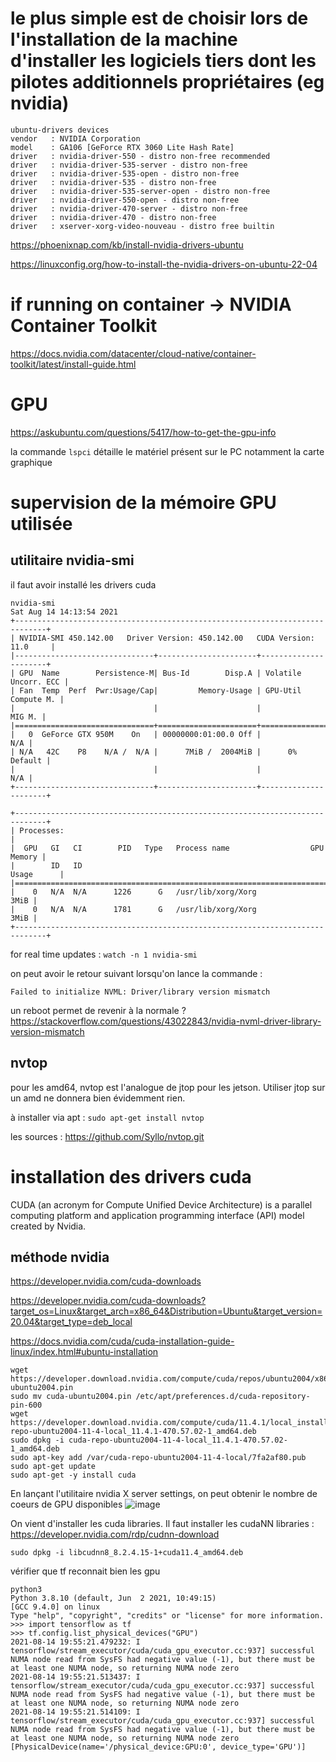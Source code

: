 # le plus simple est de choisir lors de l'installation de la machine d'installer les logiciels tiers dont les pilotes additionnels propriétaires (eg nvidia)

```
ubuntu-drivers devices
vendor   : NVIDIA Corporation
model    : GA106 [GeForce RTX 3060 Lite Hash Rate]
driver   : nvidia-driver-550 - distro non-free recommended
driver   : nvidia-driver-535-server - distro non-free
driver   : nvidia-driver-535-open - distro non-free
driver   : nvidia-driver-535 - distro non-free
driver   : nvidia-driver-535-server-open - distro non-free
driver   : nvidia-driver-550-open - distro non-free
driver   : nvidia-driver-470-server - distro non-free
driver   : nvidia-driver-470 - distro non-free
driver   : xserver-xorg-video-nouveau - distro free builtin
```


https://phoenixnap.com/kb/install-nvidia-drivers-ubuntu

https://linuxconfig.org/how-to-install-the-nvidia-drivers-on-ubuntu-22-04


# if running on container -> NVIDIA Container Toolkit

https://docs.nvidia.com/datacenter/cloud-native/container-toolkit/latest/install-guide.html


# GPU

https://askubuntu.com/questions/5417/how-to-get-the-gpu-info

la commande `lspci` détaille le matériel présent sur le PC notamment la carte graphique

# supervision de la mémoire GPU utilisée

## utilitaire nvidia-smi
il faut avoir installé les drivers cuda
```
nvidia-smi
Sat Aug 14 14:13:54 2021       
+-----------------------------------------------------------------------------+
| NVIDIA-SMI 450.142.00   Driver Version: 450.142.00   CUDA Version: 11.0     |
|-------------------------------+----------------------+----------------------+
| GPU  Name        Persistence-M| Bus-Id        Disp.A | Volatile Uncorr. ECC |
| Fan  Temp  Perf  Pwr:Usage/Cap|         Memory-Usage | GPU-Util  Compute M. |
|                               |                      |               MIG M. |
|===============================+======================+======================|
|   0  GeForce GTX 950M    On   | 00000000:01:00.0 Off |                  N/A |
| N/A   42C    P8    N/A /  N/A |      7MiB /  2004MiB |      0%      Default |
|                               |                      |                  N/A |
+-------------------------------+----------------------+----------------------+
                                                                               
+-----------------------------------------------------------------------------+
| Processes:                                                                  |
|  GPU   GI   CI        PID   Type   Process name                  GPU Memory |
|        ID   ID                                                   Usage      |
|=============================================================================|
|    0   N/A  N/A      1226      G   /usr/lib/xorg/Xorg                  3MiB |
|    0   N/A  N/A      1781      G   /usr/lib/xorg/Xorg                  3MiB |
+-----------------------------------------------------------------------------+
```
for real time updates : `watch -n 1 nvidia-smi`

on peut avoir le retour suivant lorsqu'on lance la commande :
```
Failed to initialize NVML: Driver/library version mismatch
```
un reboot permet de revenir à la normale ?
https://stackoverflow.com/questions/43022843/nvidia-nvml-driver-library-version-mismatch

## nvtop

pour les amd64, nvtop est l'analogue de jtop pour les jetson. Utiliser jtop sur un amd ne donnera bien évidemment rien.

à installer via apt : `sudo apt-get install nvtop`

les sources : https://github.com/Syllo/nvtop.git

# installation des drivers cuda 

CUDA (an acronym for Compute Unified Device Architecture) is a parallel computing platform and application programming interface (API) model created by Nvidia.

## méthode nvidia

https://developer.nvidia.com/cuda-downloads

https://developer.nvidia.com/cuda-downloads?target_os=Linux&target_arch=x86_64&Distribution=Ubuntu&target_version=20.04&target_type=deb_local

https://docs.nvidia.com/cuda/cuda-installation-guide-linux/index.html#ubuntu-installation

```
wget https://developer.download.nvidia.com/compute/cuda/repos/ubuntu2004/x86_64/cuda-ubuntu2004.pin
sudo mv cuda-ubuntu2004.pin /etc/apt/preferences.d/cuda-repository-pin-600
wget https://developer.download.nvidia.com/compute/cuda/11.4.1/local_installers/cuda-repo-ubuntu2004-11-4-local_11.4.1-470.57.02-1_amd64.deb
sudo dpkg -i cuda-repo-ubuntu2004-11-4-local_11.4.1-470.57.02-1_amd64.deb
sudo apt-key add /var/cuda-repo-ubuntu2004-11-4-local/7fa2af80.pub
sudo apt-get update
sudo apt-get -y install cuda
```
En lançant l'utilitaire nvidia X server settings, on peut obtenir le nombre de coeurs de GPU disponibles
![image](https://user-images.githubusercontent.com/24553739/133930399-edbb0e44-d35d-485e-82a0-a80eca13dd9f.png)

On vient d'installer les cuda libraries. Il faut installer les cudaNN libraries : https://developer.nvidia.com/rdp/cudnn-download
```
sudo dpkg -i libcudnn8_8.2.4.15-1+cuda11.4_amd64.deb
```

vérifier que tf reconnait bien les gpu

```
python3
Python 3.8.10 (default, Jun  2 2021, 10:49:15) 
[GCC 9.4.0] on linux
Type "help", "copyright", "credits" or "license" for more information.
>>> import tensorflow as tf
>>> tf.config.list_physical_devices("GPU")
2021-08-14 19:55:21.479232: I tensorflow/stream_executor/cuda/cuda_gpu_executor.cc:937] successful NUMA node read from SysFS had negative value (-1), but there must be at least one NUMA node, so returning NUMA node zero
2021-08-14 19:55:21.513437: I tensorflow/stream_executor/cuda/cuda_gpu_executor.cc:937] successful NUMA node read from SysFS had negative value (-1), but there must be at least one NUMA node, so returning NUMA node zero
2021-08-14 19:55:21.514109: I tensorflow/stream_executor/cuda/cuda_gpu_executor.cc:937] successful NUMA node read from SysFS had negative value (-1), but there must be at least one NUMA node, so returning NUMA node zero
[PhysicalDevice(name='/physical_device:GPU:0', device_type='GPU')]
```
